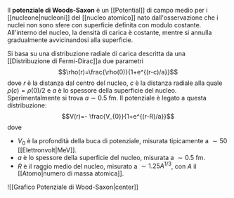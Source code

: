 Il **potenziale di Woods-Saxon** è un [[Potential]] di campo medio per i [[nucleone|nucleoni]] del [[nucleo atomico]] nato dall'osservazione che i nuclei non sono sfere con superficie definita con modulo costante. All'interno del nucleo, la densità di carica è costante, mentre si annulla gradualmente avvicinandosi alla superficie.

Si basa su una distribuzione radiale di carica descritta da una [[Distribuzione di Fermi-Dirac]]a due parametri
$$\rho(r)=\frac{\rho(0)}{1+e^{(r-c)/a}}$$
dove $r$ è la distanza dal centro del nucleo, $c$ è la distanza radiale alla quale $\rho(c)=\rho(0)/2$ e $a$ è lo spessore della superficie del nucleo. Sperimentalmente si trova $a\sim0.5$ fm. Il potenziale è legato a questa distribuzione:
$$V(r)=- \frac{V_{0}}{1+e^{(r-R)/a}}$$
dove
- $V_{0}$ è la profondità della buca di potenziale, misurata tipicamente a $\sim50$ [[Elettronvolt|MeV]].
- $a$ è lo spessore della superficie del nucleo, misurata a $\sim0.5$ fm.
- $R$ è il raggio medio del nucleo, misurato a $\sim1.25A^{1/3}$, con $A$ il [[Atomo|numero di massa atomica]].

![[Grafico Potenziale di Wood-Saxon|center]]